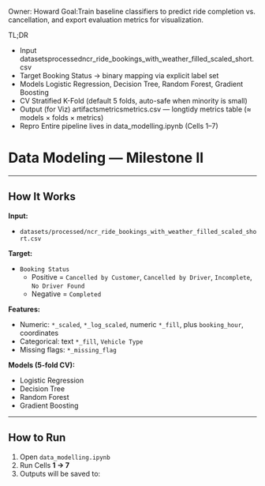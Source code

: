 Owner: Howard
Goal:Train baseline classifiers to predict ride completion vs. cancellation, and export evaluation metrics for visualization.

TL;DR

- Input datasetsprocessedncr_ride_bookings_with_weather_filled_scaled_short.csv
- Target Booking Status → binary mapping via explicit label set
- Models Logistic Regression, Decision Tree, Random Forest, Gradient Boosting
- CV Stratified K-Fold (default 5 folds, auto-safe when minority is small)
- Output (for Viz) artifactsmetricsmetrics.csv — longtidy metrics table (≈ models × folds × metrics)
- Repro Entire pipeline lives in data_modelling.ipynb (Cells 1–7)
# Data Modeling — Milestone II

---

## How It Works

**Input:**  
- `datasets/processed/ncr_ride_bookings_with_weather_filled_scaled_short.csv`

**Target:**  
- `Booking Status`
  - Positive = `Cancelled by Customer`, `Cancelled by Driver`, `Incomplete`, `No Driver Found`
  - Negative = `Completed`

**Features:**  
- Numeric: `*_scaled`, `*_log_scaled`, numeric `*_fill`, plus `booking_hour`, coordinates
- Categorical: text `*_fill`, `Vehicle Type`
- Missing flags: `*_missing_flag`

**Models (5-fold CV):**  
- Logistic Regression  
- Decision Tree  
- Random Forest  
- Gradient Boosting

---

## How to Run

1. Open `data_modelling.ipynb`
2. Run Cells **1 → 7**  
3. Outputs will be saved to:


